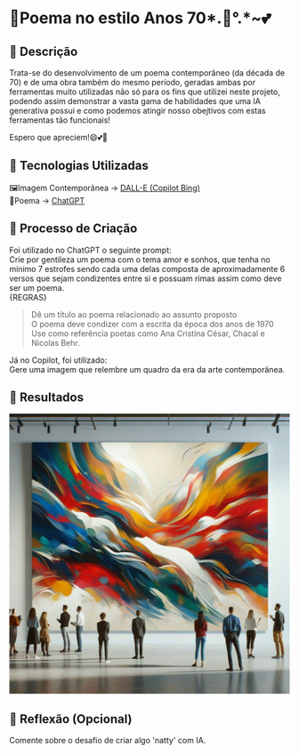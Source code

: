 # 📖Poema no estilo Anos 70*.🌠°.*~💕

## 📒 Descrição

Trata-se do desenvolvimento de um poema contemporâneo (da década de 70) e de uma obra também do mesmo período, geradas ambas por ferramentas muito utilizadas não só para os fins que utilizei neste projeto, podendo assim demonstrar a vasta gama de habilidades que uma IA generativa possui e como podemos atingir nosso obejtivos com estas ferramentas tão funcionais!  

Espero que apreciem!😄💕🌠

## 🤖 Tecnologias Utilizadas
🖼Imagem Contemporânea -> [DALL-E (Copilot Bing)](https://www.bing.com/chat)  
📖Poema -> [ChatGPT](https://chatgpt.com/)

## 🧐 Processo de Criação

Foi utilizado no ChatGPT o seguinte prompt:  
Crie por gentileza um poema com o tema amor e sonhos, que tenha no mínimo 7 estrofes sendo cada uma delas composta de aproximadamente 6 versos que sejam condizentes entre si e possuam rimas assim como deve ser um poema.  
{REGRAS}  
>Dê um título ao poema relacionado ao assunto proposto  
>O poema deve condizer com a escrita da época dos anos de 1970  
>Use como referência poetas como Ana Cristina César, Chacal e Nicolas Behr.  

Já no Copilot, foi utilizado:  
Gere uma imagem que relembre um quadro da era da arte contemporânea.

## 🚀 Resultados

![Arte Contemporânea](Dall-E.jfif)


## 💭 Reflexão (Opcional)
Comente sobre o desafio de criar algo 'natty' com IA.
